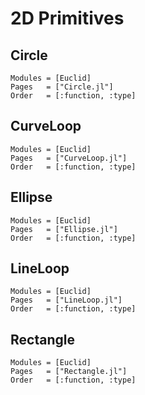 # 2D Primitives
## Circle
```@autodocs
Modules = [Euclid]
Pages   = ["Circle.jl"]
Order   = [:function, :type]
```

## CurveLoop
```@autodocs
Modules = [Euclid]
Pages   = ["CurveLoop.jl"]
Order   = [:function, :type]
```

## Ellipse
```@autodocs
Modules = [Euclid]
Pages   = ["Ellipse.jl"]
Order   = [:function, :type]
```

## LineLoop
```@autodocs
Modules = [Euclid]
Pages   = ["LineLoop.jl"]
Order   = [:function, :type]
```

## Rectangle
```@autodocs
Modules = [Euclid]
Pages   = ["Rectangle.jl"]
Order   = [:function, :type]
```